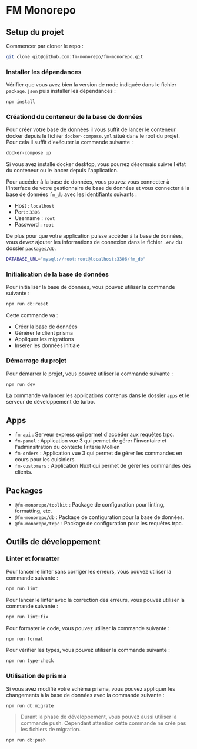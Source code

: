 # FM Monorepo

## Setup du projet

Commencer par cloner le repo :

```bash
git clone git@github.com:fm-monorepo/fm-monorepo.git
```

### Installer les dépendances

Vérifier que vous avez bien la version de node indiquée dans le fichier `package.json` puis installer les dépendances :

```bash
npm install
```

### Créationd du conteneur de la base de données

Pour créer votre base de données il vous suffit de lancer le conteneur docker depuis le fichier `docker-compose.yml` situé dans le root du projet. Pour cela il suffit d'exécuter la commande suivante :

```bash
docker-compose up
```

Si vous avez installé docker desktop, vous pourrez désormais suivre l état du conteneur ou le lancer depuis l'application.

Pour accéder à la base de données, vous pouvez vous connecter à l'interface de votre gestionnaire de base de données et vous connecter à la base de données `fm_db` avec les identifiants suivants :

- Host : `localhost`
- Port : `3306`
- Username : `root`
- Password : `root`

De plus pour que votre application puisse accéder à la base de données, vous devez ajouter les informations de connexion dans le fichier `.env` du dossier `packages/db`.

```bash
DATABASE_URL="mysql://root:root@localhost:3306/fm_db"
```

### Initialisation de la base de données

Pour initialiser la base de données, vous pouvez utiliser la commande suivante :

```bash
npm run db:reset
```

Cette commande va :

- Créer la base de données
- Générer le client prisma
- Appliquer les migrations
- Insérer les données initiale

### Démarrage du projet

Pour démarrer le projet, vous pouvez utiliser la commande suivante :

```bash
npm run dev
```

La commande va lancer les applications contenus dans le dossier `apps` et le serveur de développement de turbo.

## Apps

- `fm-api` : Serveur express qui permet d'accéder aux requêtes trpc.
- `fm-panel` : Application vue 3 qui permet de gérer l'inventaire et l'adminsitration du contexte Friterie Mollien
- `fm-orders` : Application vue 3 qui permet de gérer les commandes en cours pour les cuisiniers.
- `fm-customers` : Application Nuxt qui permet de gérer les commandes des clients.

## Packages

- `@fm-monorepo/toolkit` : Package de configuration pour linting, formatting, etc.
- `@fm-monorepo/db` : Package de configuration pour la base de données.
- `@fm-monorepo/trpc` : Package de configuration pour les requêtes trpc.

## Outils de développement

### Linter et formatter

Pour lancer le linter sans corriger les erreurs, vous pouvez utiliser la commande suivante :

```bash
npm run lint
```

Pour lancer le linter avec la correction des erreurs, vous pouvez utiliser la commande suivante :

```bash
npm run lint:fix
```

Pour formater le code, vous pouvez utiliser la commande suivante :

```bash
npm run format
```

Pour vérifier les types, vous pouvez utiliser la commande suivante :

```bash
npm run type-check
```

### Utilisation de prisma

Si vous avez modifié votre schéma prisma, vous pouvez appliquer les changements à la base de données avec la commande suivante :

```bash
npm run db:migrate
```
 > Durant la phase de développement, vous pouvez aussi utiliser la commande push. Cependant attention cette commande ne crée pas les fichiers de migration.
 
 ```bash
 npm run db:push
 ```





